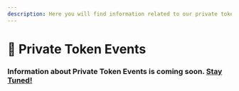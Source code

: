 ```yaml
---
description: Here you will find information related to our private token offering events.
---
```


# 🔐 Private Token Events

### Information about Private Token Events is coming soon. [Stay Tuned!](https://discord.com/invite/dPNE6fK4S4)
